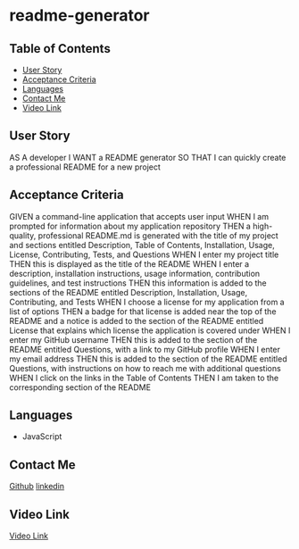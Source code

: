 # readme-generator

## Table of Contents

- [User Story](#User-Story)
- [Acceptance Criteria](#Acceptance-Criteria)
- [Languages](#Languages)
- [Contact Me](#Contact-Me)
- [Video Link](#Video-Link)



## User Story

   AS A developer
   I WANT a README generator
   SO THAT I can quickly create a professional README for a new project

## Acceptance Criteria   

   GIVEN a command-line application that accepts user input
   WHEN I am prompted for information about my application repository
   THEN a high-quality, professional README.md is generated with the title of my project and sections entitled Description, Table of Contents, Installation, Usage, License, Contributing, Tests, and Questions
   WHEN I enter my project title
   THEN this is displayed as the title of the README
   WHEN I enter a description, installation instructions, usage information, contribution guidelines, and test instructions
   THEN this information is added to the sections of the README entitled Description, Installation, Usage, Contributing, and Tests
   WHEN I choose a license for my application from a list of options
   THEN a badge for that license is added near the top of the README and a notice is added to the section of the README entitled License that explains which license the application is covered under
   WHEN I enter my GitHub username
   THEN this is added to the section of the README entitled Questions, with a link to my GitHub profile
   WHEN I enter my email address
   THEN this is added to the section of the README entitled Questions, with instructions on how to reach me with additional questions
   WHEN I click on the links in the Table of Contents
   THEN I am taken to the corresponding section of the README

## Languages

- JavaScript

## Contact Me

[Github](https://github.com/msnaye)
[linkedin](https://www.linkedin.com/in/mayra-ibarra-78588588/)

## Video Link

[Video Link](https://watch.screencastify.com/v/ykhJLJLzGPzqyJ1QuMXA)












   
       

